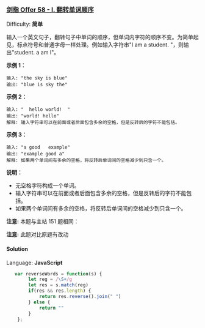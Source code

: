 ### [剑指 Offer 58 - I. 翻转单词顺序](https://leetcode-cn.com/problems/fan-zhuan-dan-ci-shun-xu-lcof/)

Difficulty: **简单**


输入一个英文句子，翻转句子中单词的顺序，但单词内字符的顺序不变。为简单起见，标点符号和普通字母一样处理。例如输入字符串"I am a student. "，则输出"student. a am I"。

**示例 1：**

```
输入: "the sky is blue"
输出: "blue is sky the"
```

**示例 2：**

```
输入: "  hello world!  "
输出: "world! hello"
解释: 输入字符串可以在前面或者后面包含多余的空格，但是反转后的字符不能包括。
```

**示例 3：**

```
输入: "a good   example"
输出: "example good a"
解释: 如果两个单词间有多余的空格，将反转后单词间的空格减少到只含一个。
```

**说明：**

*   无空格字符构成一个单词。
*   输入字符串可以在前面或者后面包含多余的空格，但是反转后的字符不能包括。
*   如果两个单词间有多余的空格，将反转后单词间的空格减少到只含一个。

**注意:** 本题与主站 151 题相同：

**注意:** 此题对比原题有改动


#### Solution

Language: **JavaScript**

```JavaScript
​   var reverseWords = function(s) {
        let reg = /\S+/g
        let res = s.match(reg)
        if(res && res.length) {
            return res.reverse().join(" ")
        } else {
            return ""
        }
    };
```